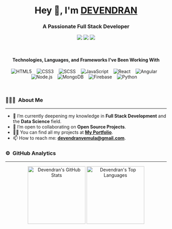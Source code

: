 <h1 align="center"> 
  Hey 👋, I'm <a href="https://portfolio-dev-rust.vercel.app/">DEVENDRAN</a>
</h1>
<h3 align="center">A Passionate Full Stack Developer</h3>

<p align="center">
  <a href="https://devendranportfolio.web.app/"><img src="https://img.shields.io/badge/-Portfolio-3423A6?style=flat&logo=Google-Chrome&logoColor=white"/></a>
  <a href="https://www.linkedin.com/in/devendran-vemula/"><img src="https://img.shields.io/badge/-LinkedIn-0077B5?style=flat&logo=Linkedin&logoColor=white"/></a>
  <a href="https://www.instagram.com/devendran_vemula/"><img src="https://img.shields.io/badge/-Instagram-E4405F?style=flat&logo=Instagram&logoColor=white"/></a>
</p>

<br />

<h4 align="center">Technologies, Languages, and Frameworks I've Been Working With</h4>

<p align="center">
  <img src="https://img.shields.io/badge/HTML5-e34c26.svg?&style=for-the-badge&logo=html5&logoColor=white" alt="HTML5" /> &nbsp;&nbsp;
  <img src="https://img.shields.io/badge/CSS3-264de4.svg?&style=for-the-badge&logo=css3&logoColor=white" alt="CSS3" /> &nbsp;&nbsp;
  <img src="https://img.shields.io/badge/SCSS-CC6699.svg?&style=for-the-badge&logo=sass&logoColor=white" alt="SCSS" /> &nbsp;&nbsp;
  <img src="https://img.shields.io/badge/JavaScript-F7DF1E?style=for-the-badge&logo=javascript&logoColor=black" alt="JavaScript" /> &nbsp;&nbsp;
  <img src="https://img.shields.io/badge/ReactJS-61DBFB.svg?&style=for-the-badge&logo=react&logoColor=black" alt="React" /> &nbsp;&nbsp;
  <img src="https://img.shields.io/badge/Angular-DD1B16.svg?&style=for-the-badge&logo=angular&logoColor=white" alt="Angular" /> &nbsp;&nbsp;
  <img src="https://img.shields.io/badge/NodeJS-339933.svg?&style=for-the-badge&logo=nodedotjs&logoColor=white" alt="Node.js" /> &nbsp;&nbsp;
  <img src="https://img.shields.io/badge/MongoDB-4EA94B.svg?&style=for-the-badge&logo=mongodb&logoColor=white" alt="MongoDB" /> &nbsp;&nbsp;
  <img src="https://img.shields.io/badge/Firebase-ffca28?style=for-the-badge&logo=firebase&logoColor=black" alt="Firebase" /> &nbsp;&nbsp;
  <img src="https://img.shields.io/badge/Python-3776AB.svg?&style=for-the-badge&logo=python&logoColor=white" alt="Python" /> &nbsp;&nbsp;
</p>

<br />

### 👨🏻‍💻 &nbsp;About Me
<hr />

- 🌱 I’m currently deepening my knowledge in **Full Stack Development** and the **Data Science** field.
- 👯 I’m open to collaborating on **Open Source Projects**.
- 👨‍💻 You can find all my projects at **[My Portfolio](https://portfolio-dev-rust.vercel.app/)**.
- 📫 How to reach me: **devendranvemula@gmail.com**.

### ⚙️ &nbsp;GitHub Analytics
<hr />

<p align="center">
  <img height="180em" src="https://github-readme-stats-eight-theta.vercel.app/api?username=vemuladevendran&show_icons=true&theme=algolia&include_all_commits=true&count_private=true" alt="Devendran's GitHub Stats"/>
  <img height="180em" src="https://github-readme-stats-eight-theta.vercel.app/api/top-langs/?username=vemuladevendran&layout=compact&langs_count=8&theme=algolia" alt="Devendran's Top Languages"/>
</p>
